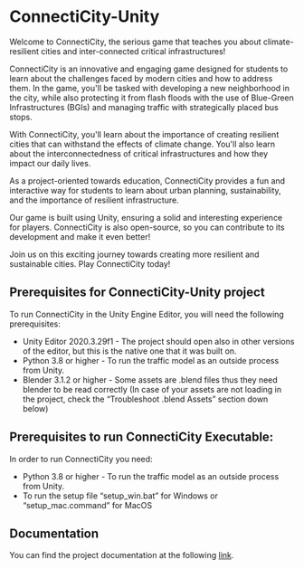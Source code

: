 # ConnectiCity-Unity
 Welcome to ConnectiCity, the serious game that teaches you about climate-resilient cities and inter-connected critical infrastructures!

ConnectiCity is an innovative and engaging game designed for students to learn about the challenges faced by modern cities and how to address them. In the game, you'll be tasked with developing a new neighborhood in the city, while also protecting it from flash floods with the use of Blue-Green Infrastructures (BGIs) and managing traffic with strategically placed bus stops.

With ConnectiCity, you'll learn about the importance of creating resilient cities that can withstand the effects of climate change. You'll also learn about the interconnectedness of critical infrastructures and how they impact our daily lives.

As a project-oriented towards education, ConnectiCity provides a fun and interactive way for students to learn about urban planning, sustainability, and the importance of resilient infrastructure.

Our game is built using Unity, ensuring a solid and interesting experience for players. ConnectiCity is also open-source, so you can contribute to its development and make it even better!

Join us on this exciting journey towards creating more resilient and sustainable cities. Play ConnectiCity today!

## Prerequisites for ConnectiCity-Unity project

To run ConnectiCity in the Unity Engine Editor, you will need the following prerequisites:

- Unity Editor 2020.3.29f1 - The project should open also in other versions of the editor, but this is the native one that it was built on.
- Python 3.8 or higher - To run the traffic model as an outside process from Unity.
- Blender 3.1.2 or higher - Some assets are .blend files thus they need blender to be read correctly (In case of your assets are not loading in the project, check the “Troubleshoot .blend Assets” section down below)

## Prerequisites to run ConnectiCity Executable:

In order to run ConnectiCity you need:

- Python 3.8 or higher - To run the traffic model as an outside process from Unity.
- To run the setup file “setup_win.bat” for Windows or “setup_mac.command” for MacOS

## Documentation
You can find the project documentation at the following [link](https://mercury-shoe-6ad.notion.site/ConnectiCity-Documentation-99502b17014646d6b9562fd2fff86594).
